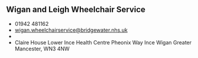 
## Wigan and Leigh Wheelchair Service

- <i class="fa fa-phone"></i> 01942 481162
- <i class="fa fa-envelope"></i> <a href="mailto:wigan.wheelchairservice@bridgewater.nhs.uk">wigan.wheelchairservice@bridgewater.nhs.uk</a>
- <i class="fa fa-home"></i> []()
- <i class="fa fa-building"></i> Claire House Lower Ince Health Centre Pheonix Way Ince Wigan Greater Mancester, WN3 4NW
